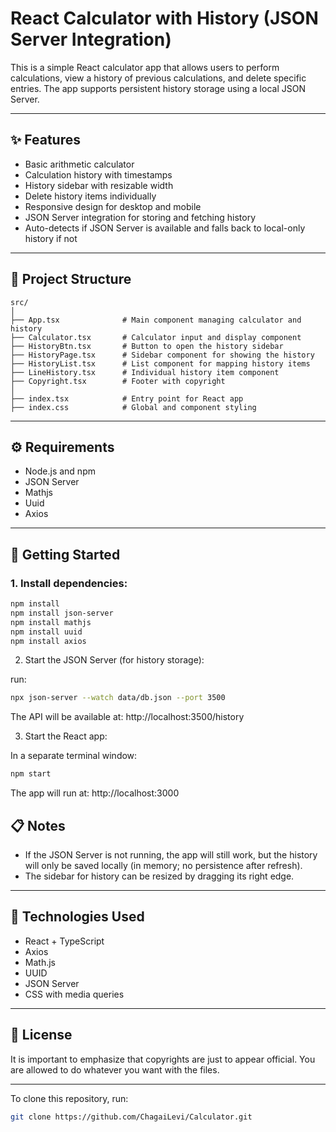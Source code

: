 # React Calculator with History (JSON Server Integration)

This is a simple React calculator app that allows users to perform calculations, view a history of previous calculations, and delete specific entries. The app supports persistent history storage using a local JSON Server.

---

## ✨ Features

- Basic arithmetic calculator  
- Calculation history with timestamps  
- History sidebar with resizable width  
- Delete history items individually  
- Responsive design for desktop and mobile  
- JSON Server integration for storing and fetching history  
- Auto-detects if JSON Server is available and falls back to local-only history if not  

---

## 📂 Project Structure

```
src/
│
├── App.tsx              # Main component managing calculator and history
├── Calculator.tsx       # Calculator input and display component
├── HistoryBtn.tsx       # Button to open the history sidebar
├── HistoryPage.tsx      # Sidebar component for showing the history
├── HistoryList.tsx      # List component for mapping history items
├── LineHistory.tsx      # Individual history item component
├── Copyright.tsx        # Footer with copyright
│
├── index.tsx            # Entry point for React app
├── index.css            # Global and component styling
```


---

## ⚙️ Requirements

- Node.js and npm
- JSON Server
- Mathjs
- Uuid
- Axios

---

## 🚀 Getting Started

### 1. Install dependencies:

```bash
npm install
npm install json-server
npm install mathjs
npm install uuid
npm install axios
```

2. Start the JSON Server (for history storage):

run:

```bash
npx json-server --watch data/db.json --port 3500
```
The API will be available at:
http://localhost:3500/history

3. Start the React app:

In a separate terminal window:

```bash
npm start
```
The app will run at:
http://localhost:3000

## 📋 Notes

- If the JSON Server is not running, the app will still work, but the history will only be saved locally (in memory; no persistence after refresh).
- The sidebar for history can be resized by dragging its right edge.

---

## 📌 Technologies Used

- React + TypeScript
- Axios
- Math.js
- UUID
- JSON Server
- CSS with media queries

---

## 📄 License

It is important to emphasize that copyrights are just to appear official. You are allowed to do whatever you want with the files.

---

To clone this repository, run:

```bash
git clone https://github.com/ChagaiLevi/Calculator.git
```

